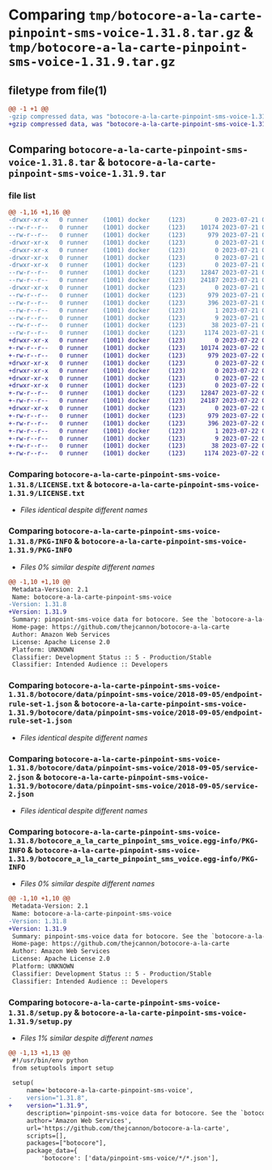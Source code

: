# Comparing `tmp/botocore-a-la-carte-pinpoint-sms-voice-1.31.8.tar.gz` & `tmp/botocore-a-la-carte-pinpoint-sms-voice-1.31.9.tar.gz`

## filetype from file(1)

```diff
@@ -1 +1 @@
-gzip compressed data, was "botocore-a-la-carte-pinpoint-sms-voice-1.31.8.tar", last modified: Fri Jul 21 01:21:44 2023, max compression
+gzip compressed data, was "botocore-a-la-carte-pinpoint-sms-voice-1.31.9.tar", last modified: Sat Jul 22 01:20:46 2023, max compression
```

## Comparing `botocore-a-la-carte-pinpoint-sms-voice-1.31.8.tar` & `botocore-a-la-carte-pinpoint-sms-voice-1.31.9.tar`

### file list

```diff
@@ -1,16 +1,16 @@
-drwxr-xr-x   0 runner    (1001) docker     (123)        0 2023-07-21 01:21:44.775362 botocore-a-la-carte-pinpoint-sms-voice-1.31.8/
--rw-r--r--   0 runner    (1001) docker     (123)    10174 2023-07-21 01:21:44.000000 botocore-a-la-carte-pinpoint-sms-voice-1.31.8/LICENSE.txt
--rw-r--r--   0 runner    (1001) docker     (123)      979 2023-07-21 01:21:44.775362 botocore-a-la-carte-pinpoint-sms-voice-1.31.8/PKG-INFO
-drwxr-xr-x   0 runner    (1001) docker     (123)        0 2023-07-21 01:21:44.771362 botocore-a-la-carte-pinpoint-sms-voice-1.31.8/botocore/
-drwxr-xr-x   0 runner    (1001) docker     (123)        0 2023-07-21 01:21:44.771362 botocore-a-la-carte-pinpoint-sms-voice-1.31.8/botocore/data/
-drwxr-xr-x   0 runner    (1001) docker     (123)        0 2023-07-21 01:21:44.771362 botocore-a-la-carte-pinpoint-sms-voice-1.31.8/botocore/data/pinpoint-sms-voice/
-drwxr-xr-x   0 runner    (1001) docker     (123)        0 2023-07-21 01:21:44.771362 botocore-a-la-carte-pinpoint-sms-voice-1.31.8/botocore/data/pinpoint-sms-voice/2018-09-05/
--rw-r--r--   0 runner    (1001) docker     (123)    12847 2023-07-21 01:21:06.000000 botocore-a-la-carte-pinpoint-sms-voice-1.31.8/botocore/data/pinpoint-sms-voice/2018-09-05/endpoint-rule-set-1.json
--rw-r--r--   0 runner    (1001) docker     (123)    24187 2023-07-21 01:21:06.000000 botocore-a-la-carte-pinpoint-sms-voice-1.31.8/botocore/data/pinpoint-sms-voice/2018-09-05/service-2.json
-drwxr-xr-x   0 runner    (1001) docker     (123)        0 2023-07-21 01:21:44.775362 botocore-a-la-carte-pinpoint-sms-voice-1.31.8/botocore_a_la_carte_pinpoint_sms_voice.egg-info/
--rw-r--r--   0 runner    (1001) docker     (123)      979 2023-07-21 01:21:44.000000 botocore-a-la-carte-pinpoint-sms-voice-1.31.8/botocore_a_la_carte_pinpoint_sms_voice.egg-info/PKG-INFO
--rw-r--r--   0 runner    (1001) docker     (123)      396 2023-07-21 01:21:44.000000 botocore-a-la-carte-pinpoint-sms-voice-1.31.8/botocore_a_la_carte_pinpoint_sms_voice.egg-info/SOURCES.txt
--rw-r--r--   0 runner    (1001) docker     (123)        1 2023-07-21 01:21:44.000000 botocore-a-la-carte-pinpoint-sms-voice-1.31.8/botocore_a_la_carte_pinpoint_sms_voice.egg-info/dependency_links.txt
--rw-r--r--   0 runner    (1001) docker     (123)        9 2023-07-21 01:21:44.000000 botocore-a-la-carte-pinpoint-sms-voice-1.31.8/botocore_a_la_carte_pinpoint_sms_voice.egg-info/top_level.txt
--rw-r--r--   0 runner    (1001) docker     (123)       38 2023-07-21 01:21:44.775362 botocore-a-la-carte-pinpoint-sms-voice-1.31.8/setup.cfg
--rw-r--r--   0 runner    (1001) docker     (123)     1174 2023-07-21 01:21:44.000000 botocore-a-la-carte-pinpoint-sms-voice-1.31.8/setup.py
+drwxr-xr-x   0 runner    (1001) docker     (123)        0 2023-07-22 01:20:46.245246 botocore-a-la-carte-pinpoint-sms-voice-1.31.9/
+-rw-r--r--   0 runner    (1001) docker     (123)    10174 2023-07-22 01:20:46.000000 botocore-a-la-carte-pinpoint-sms-voice-1.31.9/LICENSE.txt
+-rw-r--r--   0 runner    (1001) docker     (123)      979 2023-07-22 01:20:46.245246 botocore-a-la-carte-pinpoint-sms-voice-1.31.9/PKG-INFO
+drwxr-xr-x   0 runner    (1001) docker     (123)        0 2023-07-22 01:20:46.245246 botocore-a-la-carte-pinpoint-sms-voice-1.31.9/botocore/
+drwxr-xr-x   0 runner    (1001) docker     (123)        0 2023-07-22 01:20:46.245246 botocore-a-la-carte-pinpoint-sms-voice-1.31.9/botocore/data/
+drwxr-xr-x   0 runner    (1001) docker     (123)        0 2023-07-22 01:20:46.245246 botocore-a-la-carte-pinpoint-sms-voice-1.31.9/botocore/data/pinpoint-sms-voice/
+drwxr-xr-x   0 runner    (1001) docker     (123)        0 2023-07-22 01:20:46.245246 botocore-a-la-carte-pinpoint-sms-voice-1.31.9/botocore/data/pinpoint-sms-voice/2018-09-05/
+-rw-r--r--   0 runner    (1001) docker     (123)    12847 2023-07-22 01:20:09.000000 botocore-a-la-carte-pinpoint-sms-voice-1.31.9/botocore/data/pinpoint-sms-voice/2018-09-05/endpoint-rule-set-1.json
+-rw-r--r--   0 runner    (1001) docker     (123)    24187 2023-07-22 01:20:09.000000 botocore-a-la-carte-pinpoint-sms-voice-1.31.9/botocore/data/pinpoint-sms-voice/2018-09-05/service-2.json
+drwxr-xr-x   0 runner    (1001) docker     (123)        0 2023-07-22 01:20:46.245246 botocore-a-la-carte-pinpoint-sms-voice-1.31.9/botocore_a_la_carte_pinpoint_sms_voice.egg-info/
+-rw-r--r--   0 runner    (1001) docker     (123)      979 2023-07-22 01:20:46.000000 botocore-a-la-carte-pinpoint-sms-voice-1.31.9/botocore_a_la_carte_pinpoint_sms_voice.egg-info/PKG-INFO
+-rw-r--r--   0 runner    (1001) docker     (123)      396 2023-07-22 01:20:46.000000 botocore-a-la-carte-pinpoint-sms-voice-1.31.9/botocore_a_la_carte_pinpoint_sms_voice.egg-info/SOURCES.txt
+-rw-r--r--   0 runner    (1001) docker     (123)        1 2023-07-22 01:20:46.000000 botocore-a-la-carte-pinpoint-sms-voice-1.31.9/botocore_a_la_carte_pinpoint_sms_voice.egg-info/dependency_links.txt
+-rw-r--r--   0 runner    (1001) docker     (123)        9 2023-07-22 01:20:46.000000 botocore-a-la-carte-pinpoint-sms-voice-1.31.9/botocore_a_la_carte_pinpoint_sms_voice.egg-info/top_level.txt
+-rw-r--r--   0 runner    (1001) docker     (123)       38 2023-07-22 01:20:46.245246 botocore-a-la-carte-pinpoint-sms-voice-1.31.9/setup.cfg
+-rw-r--r--   0 runner    (1001) docker     (123)     1174 2023-07-22 01:20:46.000000 botocore-a-la-carte-pinpoint-sms-voice-1.31.9/setup.py
```

### Comparing `botocore-a-la-carte-pinpoint-sms-voice-1.31.8/LICENSE.txt` & `botocore-a-la-carte-pinpoint-sms-voice-1.31.9/LICENSE.txt`

 * *Files identical despite different names*

### Comparing `botocore-a-la-carte-pinpoint-sms-voice-1.31.8/PKG-INFO` & `botocore-a-la-carte-pinpoint-sms-voice-1.31.9/PKG-INFO`

 * *Files 0% similar despite different names*

```diff
@@ -1,10 +1,10 @@
 Metadata-Version: 2.1
 Name: botocore-a-la-carte-pinpoint-sms-voice
-Version: 1.31.8
+Version: 1.31.9
 Summary: pinpoint-sms-voice data for botocore. See the `botocore-a-la-carte` package for more info.
 Home-page: https://github.com/thejcannon/botocore-a-la-carte
 Author: Amazon Web Services
 License: Apache License 2.0
 Platform: UNKNOWN
 Classifier: Development Status :: 5 - Production/Stable
 Classifier: Intended Audience :: Developers
```

### Comparing `botocore-a-la-carte-pinpoint-sms-voice-1.31.8/botocore/data/pinpoint-sms-voice/2018-09-05/endpoint-rule-set-1.json` & `botocore-a-la-carte-pinpoint-sms-voice-1.31.9/botocore/data/pinpoint-sms-voice/2018-09-05/endpoint-rule-set-1.json`

 * *Files identical despite different names*

### Comparing `botocore-a-la-carte-pinpoint-sms-voice-1.31.8/botocore/data/pinpoint-sms-voice/2018-09-05/service-2.json` & `botocore-a-la-carte-pinpoint-sms-voice-1.31.9/botocore/data/pinpoint-sms-voice/2018-09-05/service-2.json`

 * *Files identical despite different names*

### Comparing `botocore-a-la-carte-pinpoint-sms-voice-1.31.8/botocore_a_la_carte_pinpoint_sms_voice.egg-info/PKG-INFO` & `botocore-a-la-carte-pinpoint-sms-voice-1.31.9/botocore_a_la_carte_pinpoint_sms_voice.egg-info/PKG-INFO`

 * *Files 0% similar despite different names*

```diff
@@ -1,10 +1,10 @@
 Metadata-Version: 2.1
 Name: botocore-a-la-carte-pinpoint-sms-voice
-Version: 1.31.8
+Version: 1.31.9
 Summary: pinpoint-sms-voice data for botocore. See the `botocore-a-la-carte` package for more info.
 Home-page: https://github.com/thejcannon/botocore-a-la-carte
 Author: Amazon Web Services
 License: Apache License 2.0
 Platform: UNKNOWN
 Classifier: Development Status :: 5 - Production/Stable
 Classifier: Intended Audience :: Developers
```

### Comparing `botocore-a-la-carte-pinpoint-sms-voice-1.31.8/setup.py` & `botocore-a-la-carte-pinpoint-sms-voice-1.31.9/setup.py`

 * *Files 1% similar despite different names*

```diff
@@ -1,13 +1,13 @@
 #!/usr/bin/env python
 from setuptools import setup
 
 setup(
     name='botocore-a-la-carte-pinpoint-sms-voice',
-    version="1.31.8",
+    version="1.31.9",
     description='pinpoint-sms-voice data for botocore. See the `botocore-a-la-carte` package for more info.',
     author='Amazon Web Services',
     url='https://github.com/thejcannon/botocore-a-la-carte',
     scripts=[],
     packages=["botocore"],
     package_data={
         'botocore': ['data/pinpoint-sms-voice/*/*.json'],
```

